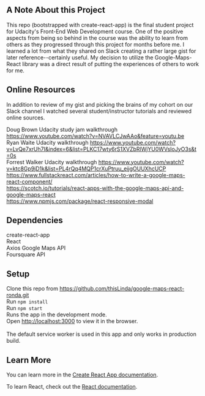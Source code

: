 ## A Note About this Project
This repo (bootstrapped with create-react-app) is the final student project for Udacity's Front-End Web Development course. One of the positive aspects from being so behind in the course was the ability to learn from others as they progressed through this project for months before me. I learned a lot from what they shared on Slack creating a rather large gist for later reference--certainly useful. My decision to utilize the Google-Maps-React library was a direct result of putting the experiences of others to work for me.

## Online Resources
In addition to review of my gist and picking the brains of my cohort on our Slack channel I watched several student/instructor tutorials and reviewed online sources.

Doug Brown Udacity study jam walkthrough https://www.youtube.com/watch?v=NVAVLCJwAAo&feature=youtu.be<br>
Ryan Waite Udacity walkthrough https://www.youtube.com/watch?v=LvQe7xrUh7I&index=6&list=PLKC17wty6rS1XVZbRlWjYU0WVsIoJyO3s&t=0s<br>
Forrest Walker Udacity walkthrough https://www.youtube.com/watch?v=ktc8Gp9jD1k&list=PL4rQq4MQP1crXuPtruu_eijgOUUXhcUCP<br>
https://www.fullstackreact.com/articles/how-to-write-a-google-maps-react-component/<br>
https://scotch.io/tutorials/react-apps-with-the-google-maps-api-and-google-maps-react<br>
https://www.npmjs.com/package/react-responsive-modal

## Dependencies
create-react-app<br>
React<br>
Axios<brn>
Google Maps API<br>
Foursquare API<br>

## Setup
Clone this repo from https://github.com/thisLinda/google-maps-react-ronda.git<br>
Run `npm install`<br>
Run `npm start`<br>
Runs the app in the development mode.<br>
Open [http://localhost:3000](http://localhost:3000) to view it in the browser.<br>
<br>
The default service worker is used in this app and only works in production build.

## Learn More
You can learn more in the [Create React App documentation](https://facebook.github.io/create-react-app/docs/getting-started).

To learn React, check out the [React documentation](https://reactjs.org/).
